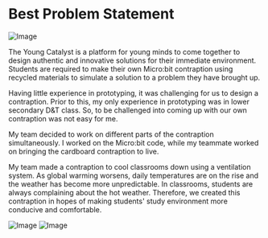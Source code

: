 # Best Problem Statement

<img alt="Image" src="/yc-2.jpg">
<p>
The Young Catalyst is a platform for young minds to come
together to design authentic and innovative solutions for
their immediate environment. Students are required to make
their own Micro:bit contraption using recycled materials to
simulate a solution to a problem they have brought up.
</p>
<p>
Having little experience in prototyping, it was challenging
for us to design a contraption. Prior to this, my only
experience in prototyping was in lower secondary D&T class.
So, to be challenged into coming up with our own contraption
was not easy for me.
</p>
<p>
My team decided to work on different parts of the contraption
simultaneously. I worked on the Micro:bit code, while my
teammate worked on bringing the cardboard contraption to live.
</p>
<p>
My team made a contraption to cool classrooms down using a
ventilation system. As global warming worsens, daily
temperatures are on the rise and the weather has become more
unpredictable. In classrooms, students are always complaining
about the hot weather. Therefore, we created this contraption
in hopes of making students' study environment more conducive
and comfortable.
</p>
<img alt="Image" src="/yc-1.jpg">
<img alt="Image" src="/yc-cert.jpeg">
